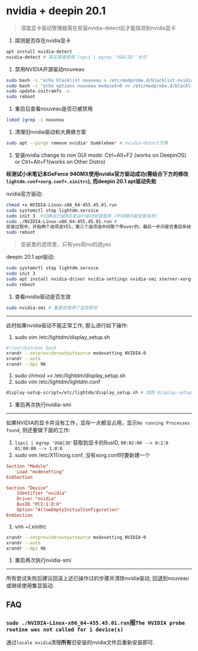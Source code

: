 # nvidia + deepin 20.1

> 深度显卡驱动管理器需在安装nvidia-detect后才能探测到nvidia显卡

1. 探测是否存在nvidia显卡
```bash
apt install nvidia-detect
nvidia-detect # 其实直接使用`lspci | egrep 'VGA|3D'`也可
```

1. 禁用NVIDIA开源驱动nouveau
```bash
sudo bash -c "echo blacklist nouveau > /etc/modprobe.d/blacklist-nvidia-nouveau.conf"
sudo bash -c "echo options nouveau modeset=0 >> /etc/modprobe.d/blacklist-nvidia-nouveau.conf"
sudo update-initramfs -u
sudo reboot
```

1. 重启后查看nouveau是否已被禁用
```bash
lsmod |grep -i nouveau
```

1. 清理旧nvidia驱动和大黄蜂方案
```bash
sudo apt --purge remove nvidia* bumblebee* # nvidia-detect不算
```

1. 安装nvidia
change to non GUI mode: Ctrl+Alt+F2 (works on DeepinOS) or Ctrl+Alt+F1(works on Other Distro)

**经测试小米笔记本GeForce 940MX使用nvidia官方驱动成功(需结合下方的修改`lightdm.conf+xorg.conf+.xinitrc`), 而deepin 20.1 apt驱动失败**

nvidia官方驱动:
```bash
chmod +x NVIDIA-Linux-x86_64-455.45.01.run
sudo systemctl stop lightdm.service
sudo init 3  #切换运行级别3来运行驱动安装程序（不切换可能安装失败）
sudo ./NVIDIA-Linux-x86_64-455.45.01.run # 
安装过程中，开始两个选项选YES，第三个选项选中间那个带over的，最后一步问是否重启系统，选NO
sudo reboot
```

> 安装里的选项里，只有yes和no的选yes

deepin 20.1 apt驱动:
```bash
sudo systemctl stop lightdm.service
sudo init 3
sudo apt install nvidia-driver nvidia-settings nvidia-smi xserver-xorg-video-nvidia
sudo reboot
```

1. 查看nvidia驱动是否生效
```bash
sudo nvidia-smi # 看是否使用了显存即可
```

---
此时如果nvidia驱动不能正常工作, 那么进行如下操作:
1. sudo vim /etc/lightdm/display_setup.sh
```bash
#!/usr/bin/env bash
xrandr --setprovideroutputsource modesetting NVIDIA-0
xrandr --auto
xrandr --dpi 96
```
1. sudo chmod +x /etc/lightdm/display_setup.sh
1. sudo vim /etc/lightdm/lightdm.conf
```bash
display-setup-script=/etc/lightdm/display_setup.sh # 找到 display-setup-script这一行，去掉前面的注释，将display_setup.sh路径赋给它
```

1. 重启再次执行nvidia-smi

---
如果NVIDIA的显卡并没有工作，显存一点都没占用，显示`No running Processes found`, 则还要做下面的工作:
1. `lspci | egrep 'VGA|3D'`获取到显卡的BusID, `00:02:00 --> 0:2:0  01:00:00 --> 1:0:0`
1. sudo vim /etc/X11/xorg.conf, 没有xorg.conf时要新建一个
```conf
Section "Module"
    Load "modesetting"
EndSection

Section "Device"
    Identifier "nvidia"
    Driver "nvidia"
    BusID "PCI:1:0:0"
    Option "AllowEmptyInitialConfiguration"
EndSection
```
1. vim ~/.xinitrc
```bash
xrandr --setprovideroutputsource modesetting NVIDIA-0
xrandr --auto
xrandr --dpi 96
```
1. 重启再次执行nvidia-smi

---
所有尝试失败后建议回滚上述已操作过的步骤并清除nvidia驱动, 回退到nouveau或继续使用集显驱动.

## FAQ
### `sudo ./NVIDIA-Linux-x86_64-455.45.01.run`报`The NVIDIA probe routine was not called for 1 device(s)`
通过`locale nvidia`清理**所有**旧安装的nvidia文件后重新安装即可.